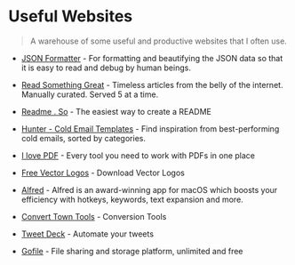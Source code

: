 # Useful Websites

> A warehouse of some useful and productive websites that I often use.

- [JSON Formatter](https://jsonformatter.curiousconcept.com/) - For formatting and beautifying the JSON data so that it is easy to read and debug by human beings.

- [Read Something Great](https://www.readsomethinggreat.com/) - Timeless articles from the belly of the internet. Manually curated. Served 5 at a time.

- [Readme . So](https://readme.so/) - The easiest way to create a README

- [Hunter - Cold Email Templates](https://hunter.io/templates) - Find inspiration from best-performing cold emails, sorted by categories.

- [I love PDF](https://www.ilovepdf.com/) - Every tool you need to work with PDFs in one place

- [Free Vector Logos](https://worldvectorlogo.com/) - Download Vector Logos

- [Alfred](https://www.alfredapp.com/) - Alfred is an award-winning app for macOS which boosts your efficiency with hotkeys, keywords, text expansion and more.

- [Convert Town Tools](https://convert.town/tools) - Conversion Tools

- [Tweet Deck](https://tweetdeck.twitter.com/) - Automate your tweets

- [Gofile](https://gofile.io/welcome) - File sharing and storage platform, unlimited and free
